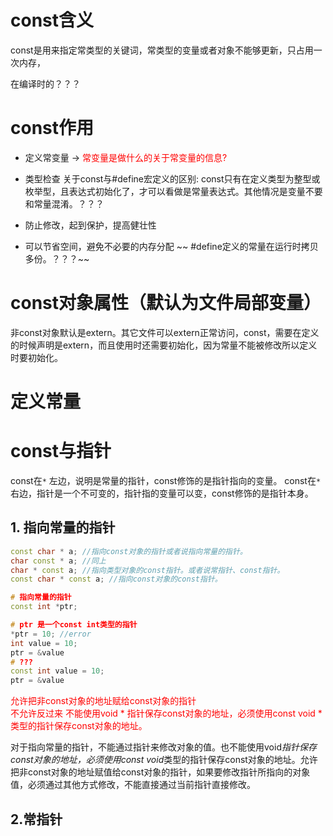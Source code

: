 # const含义

const是用来指定常类型的关键词，常类型的变量或者对象不能够更新，只占用一次内存，

在编译时的？？？

# const作用

- 定义常变量 -> <font color = red>常变量是做什么的关于常变量的信息?</font>
- 类型检查
  关于const与\#define宏定义的区别:
  const只有在定义类型为整型或枚举型，且表达式初始化了，才可以看做是常量表达式。其他情况是变量不要和常量混淆。？？？
  
- 防止修改，起到保护，提高健壮性
- 可以节省空间，避免不必要的内存分配
   ~~ #define定义的常量在运行时拷贝多份。？？？~~

# const对象属性（默认为文件局部变量）

非const对象默认是extern。其它文件可以extern正常访问，const，需要在定义的时候声明是extern，而且使用时还需要初始化，因为常量不能被修改所以定义时要初始化。
# 定义常量

# const与指针


const在`*` 左边，说明是常量的指针，const修饰的是指针指向的变量。
const在`*` 右边，指针是一个不可变的，指针指的变量可以变，const修饰的是指针本身。

## 1. 指向常量的指针
``` cpp
const char * a; //指向const对象的指针或者说指向常量的指针。
char const * a; //同上
char * const a; //指向类型对象的const指针。或者说常指针、const指针。
const char * const a; //指向const对象的const指针。

# 指向常量的指针
const int *ptr;

# ptr 是一个const int类型的指针 
*ptr = 10; //error
int value = 10;
ptr = &value
# ???
const int value = 10;
ptr = &value


```
<font color = red>允许把非const对象的地址赋给const对象的指针<br>
不允许反过来
不能使用void * 指针保存const对象的地址，必须使用const void * 类型的指针保存const对象的地址。

</font>


对于指向常量的指针，不能通过指针来修改对象的值。也不能使用void*指针保存const对象的地址，必须使用const void*类型的指针保存const对象的地址。允许把非const对象的地址赋值给const对象的指针，如果要修改指针所指向的对象值，必须通过其他方式修改，不能直接通过当前指针直接修改。
## 2.常指针

